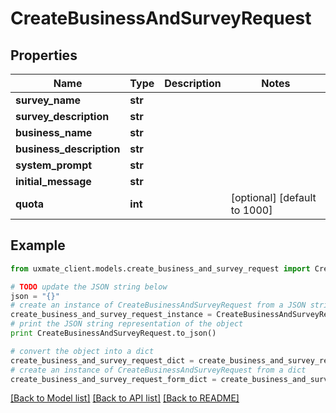 # CreateBusinessAndSurveyRequest


## Properties
Name | Type | Description | Notes
------------ | ------------- | ------------- | -------------
**survey_name** | **str** |  | 
**survey_description** | **str** |  | 
**business_name** | **str** |  | 
**business_description** | **str** |  | 
**system_prompt** | **str** |  | 
**initial_message** | **str** |  | 
**quota** | **int** |  | [optional] [default to 1000]

## Example

```python
from uxmate_client.models.create_business_and_survey_request import CreateBusinessAndSurveyRequest

# TODO update the JSON string below
json = "{}"
# create an instance of CreateBusinessAndSurveyRequest from a JSON string
create_business_and_survey_request_instance = CreateBusinessAndSurveyRequest.from_json(json)
# print the JSON string representation of the object
print CreateBusinessAndSurveyRequest.to_json()

# convert the object into a dict
create_business_and_survey_request_dict = create_business_and_survey_request_instance.to_dict()
# create an instance of CreateBusinessAndSurveyRequest from a dict
create_business_and_survey_request_form_dict = create_business_and_survey_request.from_dict(create_business_and_survey_request_dict)
```
[[Back to Model list]](../README.md#documentation-for-models) [[Back to API list]](../README.md#documentation-for-api-endpoints) [[Back to README]](../README.md)


